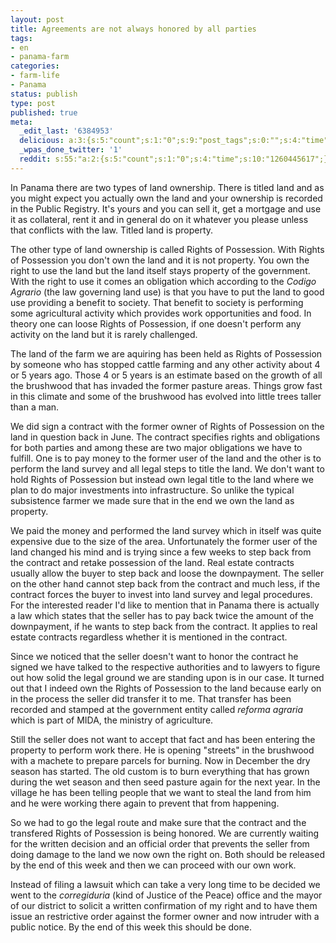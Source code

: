 ```yaml
---
layout: post
title: Agreements are not always honored by all parties
tags:
- en
- panama-farm
categories:
- farm-life
- Panama
status: publish
type: post
published: true
meta:
  _edit_last: '6384953'
  delicious: a:3:{s:5:"count";s:1:"0";s:9:"post_tags";s:0:"";s:4:"time";s:10:"1261364274";}
  _wpas_done_twitter: '1'
  reddit: s:55:"a:2:{s:5:"count";s:1:"0";s:4:"time";s:10:"1260445617";}";
---
```

In Panama there are two types of land ownership. There is titled land and as you might expect you actually own the land and your ownership is recorded in the Public Registry. It's yours and you can sell it, get a mortgage and use it as collateral, rent it and in general do on it whatever you please unless that conflicts with the law. Titled land is property.

The other type of land ownership is called Rights of Possession. With Rights of Possession you don't own the land and it is not property. You own the right to use the land but the land itself stays property of the government. With the right to use it comes an obligation which according to the <em>Codigo Agrario</em> (the law governing land use) is that you have to put the land to good use providing a benefit to society. That benefit to society is performing some agricultural activity which provides work opportunities and food. In theory one can loose Rights of Possession, if one doesn't perform any activity on the land but it is rarely challenged.

The land of the farm we are aquiring has been held as Rights of Possession by someone who has stopped cattle farming and any other activity about 4 or 5 years ago. Those 4 or 5 years is an estimate based on the growth of all the brushwood that has invaded the former pasture areas. Things grow fast in this climate and some of the brushwood has evolved into little trees taller than a man.

We did sign a contract with the former owner of Rights of Possession on the land in question back in June. The contract specifies rights and obligations for both parties and among these are two major obligations we have to fulfill. One is to pay money to the former user of the land and the other is to perform the land survey and all legal steps to title the land. We don't want to hold Rights of Possession but instead own legal title to the land where we plan to do major investments into infrastructure. So unlike the typical subsistence farmer we made sure that in the end we own the land as property.

We paid the money and performed the land survey which in itself was quite expensive due to the size of the area. Unfortunately the former user of the land changed his mind and is trying since a few weeks to step back from the contract and retake possession of the land. Real estate contracts usually allow the buyer to step back and loose the downpayment. The seller on the other hand cannot step back from the contract and much less, if the contract forces the buyer to invest into land survey and legal procedures. For the interested reader I'd like to mention that in Panama there is actually a law which states that the seller has to pay back twice the amount of the downpayment, if he wants to step back from the contract. It applies to real estate contracts regardless whether it is mentioned in the contract.

Since we noticed that the seller doesn't want to honor the contract he signed we have talked to the respective authorities and to lawyers to figure out how solid the legal ground we are standing upon is in our case. It turned out that I indeed own the Rights of Possession to the land because early on in the process the seller did transfer it to me. That transfer has been recorded and stamped at the government entity called <em>reforma agraria</em> which is part of MIDA, the ministry of agriculture.

Still the seller does not want to accept that fact and has been entering the property to perform work there. He is opening "streets" in the brushwood with a machete to prepare parcels for burning. Now in December the dry season has started. The old custom is to burn everything that has grown during the wet season and then seed pasture again for the next year. In the village he has been telling people that we want to steal the land from him and he were working there again to prevent that from happening.

So we had to go the legal route and make sure that the contract and the transfered Rights of Possession is being honored. We are currently waiting for the written decision and an official order that prevents the seller from doing damage to the land we now own the right on. Both should be released by the end of this week and then we can proceed with our own work.

Instead of filing a lawsuit which can take a very long time to be decided we went to the <em>corregiduria</em> (kind of Justice of the Peace) office and the mayor of our district to solicit a written confirmation of my right and to have them issue an restrictive order against the former owner and now intruder with a public notice. By the end of this week this should be done.
